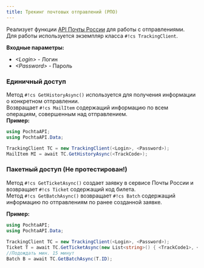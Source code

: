 ```yaml
---
title: Трекинг почтовых отправлений (РПО)
---
```


Реализует функции [API Почты России](https://tracking.pochta.ru/specification) для работы с отправлениями.  
Для работы используется экземпляр класса `#!cs TrackingClient`.  

**Входные параметры:**

- *\<Login\>* - Логин
- *\<Password\>* - Пароль

### Единичный доступ

Метод `#!cs GetHistoryAsync()` используется для получения информации о конкретном отправлении.  
Возвращает `#!cs MailItem` содержащий информацию по всем операциям, совершенным над отправлением.  
**Пример:**

```cs
using PochtaAPI;
using PochtaAPI.Data;

TrackingClient TC = new TrackingClient(<Login>, <Password>);
MailItem MI = await TC.GetHistoryAsync(<TrackCode>);
```  

### Пакетный доступ (Не протестирован!)

Метод `#!cs GetTicketAsync()` создает заявку в сервисе Почты России и возвращает `#!cs Ticket` содержащий код билета.  
Метод `#!cs GetBatchAsync()` возвращает `#!cs Batch` содержащий информацию по отправлениям по ранее созданной заявке.

**Пример:**

```cs
using PochtaAPI;
using PochtaAPI.Data;
  
TrackingClient TC = new TrackingClient(<Login>, <Password>);
Ticket T = await TC.GetTicketAsync(new List<string>() { <TrackCode1>, <TrackCode2> });
//Подождать мин. 15 минут
Batch B = await TC.GetBatchAsync(T.ID);
```
